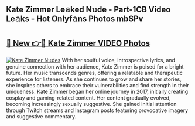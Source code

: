 ## Kate Zimmer Le𝚊ked N𝚞de - Part-1CB Video Le𝚊ks - Hot Onlyf𝚊ns Photos mbSPv

# <h2><a href="http://ab85851.deff.icu/?id=Kate+Zimmer">🔗 New 👉🔴 Kate Zimmer VIDEO Photos</a></h2>

[![Kate Zimmer N𝚞des](https://i.imgur.com/rIISA9y.gif)](http://ab85851.deff.icu/?id=Kate+Zimmer)
With her soulful voice, introspective lyrics, and genuine connection with her audience, Kate Zimmer is poised for a bright future. Her music transcends genres, offering a relatable and therapeutic experience for listeners. As she continues to grow and share her stories, she inspires others to embrace their vulnerabilities and find strength in their uniqueness. Kate Zimmer began her online journey in 2017, initially creating cosplay and gaming-related content. Her content gradually evolved, becoming increasingly sexually suggestive. She gained initial attention through Twitch streams and Instagram posts featuring provocative imagery and suggestive commentary.
